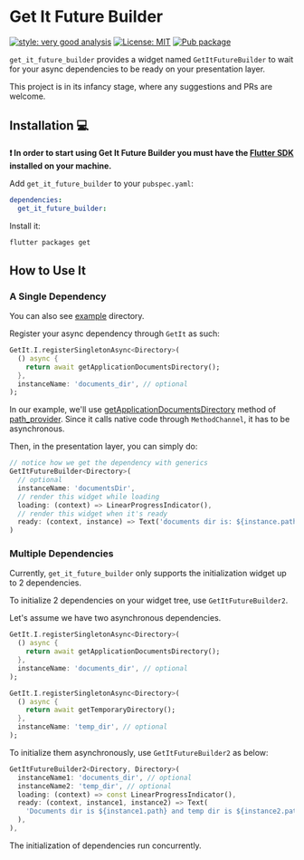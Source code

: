 # Get It Future Builder

[![style: very good analysis][very_good_analysis_badge]][very_good_analysis_link]
[![License: MIT][license_badge]][license_link]
[![Pub package][pub_badge]][pub_link]

`get_it_future_builder` provides a widget named `GetItFutureBuilder` to wait for your async dependencies to be ready on your presentation layer.

This project is in its infancy stage, where any suggestions and PRs are welcome.

## Installation 💻

**❗ In order to start using Get It Future Builder you must have the [Flutter SDK][flutter_install_link] installed on your machine.**

Add `get_it_future_builder` to your `pubspec.yaml`:

```yaml
dependencies:
  get_it_future_builder:
```

Install it:

```sh
flutter packages get
```

## How to Use It

### A Single Dependency

You can also see [example](example/) directory.

Register your async dependency through `GetIt` as such:

```dart
GetIt.I.registerSingletonAsync<Directory>(
  () async {
    return await getApplicationDocumentsDirectory();
  },
  instanceName: 'documents_dir', // optional
);
```

In our example, we'll use [getApplicationDocumentsDirectory](https://pub.dev/documentation/path_provider/latest/path_provider/getApplicationDocumentsDirectory.html) method of [path_provider](https://pub.dev/packages/path_provider). Since it calls native code through `MethodChannel`, it has to be asynchronous.

Then, in the presentation layer, you can simply do:

```dart
// notice how we get the dependency with generics
GetItFutureBuilder<Directory>(
  // optional
  instanceName: 'documentsDir',
  // render this widget while loading
  loading: (context) => LinearProgressIndicator(),
  // render this widget when it's ready
  ready: (context, instance) => Text('documents dir is: ${instance.path}'),
)
```

### Multiple Dependencies

Currently, `get_it_future_builder` only supports the initialization widget up to 2 dependencies.

To initialize 2 dependencies on your widget tree, use `GetItFutureBuilder2`.

Let's assume we have two asynchronous dependencies.

```dart
GetIt.I.registerSingletonAsync<Directory>(
  () async {
    return await getApplicationDocumentsDirectory();
  },
  instanceName: 'documents_dir', // optional
);

GetIt.I.registerSingletonAsync<Directory>(
  () async {
    return await getTemporaryDirectory();
  },
  instanceName: 'temp_dir', // optional
);
```

To initialize them asynchronously, use `GetItFutureBuilder2` as below:

```dart
GetItFutureBuilder2<Directory, Directory>(
  instanceName1: 'documents_dir', // optional
  instanceName2: 'temp_dir', // optional
  loading: (context) => const LinearProgressIndicator(),
  ready: (context, instance1, instance2) => Text(
    'Documents dir is ${instance1.path} and temp dir is ${instance2.path}',
  ),
),
```

The initialization of dependencies run concurrently.

[flutter_install_link]: https://docs.flutter.dev/get-started/install
[github_actions_link]: https://docs.github.com/en/actions/learn-github-actions
[license_badge]: https://img.shields.io/badge/license-Apache%20License%202.0-blue.svg?style=flat-square
[license_link]: https://opensource.org/license/apache-2-0/
[logo_black]: https://raw.githubusercontent.com/VGVentures/very_good_brand/main/styles/README/vgv_logo_black.png#gh-light-mode-only
[logo_white]: https://raw.githubusercontent.com/VGVentures/very_good_brand/main/styles/README/vgv_logo_white.png#gh-dark-mode-only
[mason_link]: https://github.com/felangel/mason
[very_good_analysis_badge]: https://img.shields.io/badge/style-very_good_analysis-B22C89.svg?style=flat-square
[very_good_analysis_link]: https://pub.dev/packages/very_good_analysis
[very_good_cli_link]: https://pub.dev/packages/very_good_cli
[very_good_coverage_link]: https://github.com/marketplace/actions/very-good-coverage
[very_good_ventures_link]: https://verygood.ventures
[very_good_ventures_link_light]: https://verygood.ventures#gh-light-mode-only
[very_good_ventures_link_dark]: https://verygood.ventures#gh-dark-mode-only
[very_good_workflows_link]: https://github.com/VeryGoodOpenSource/very_good_workflows
[pub_badge]: https://img.shields.io/pub/v/get_it_future_builder?style=flat-square
[pub_link]: https://pub.dev/packages/get_it_future_builder